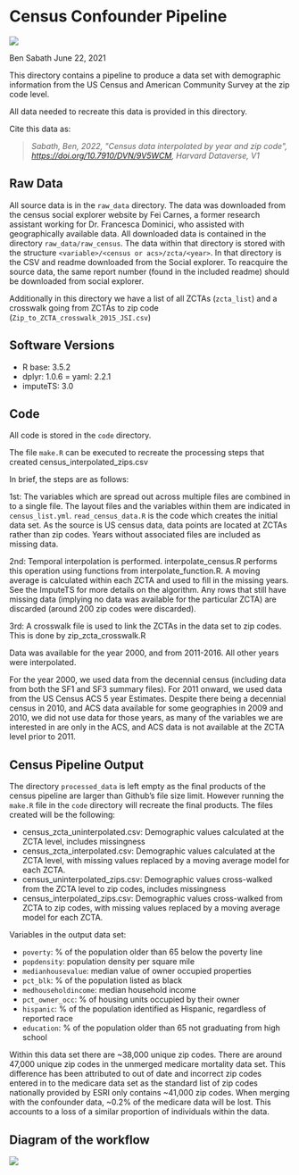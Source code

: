Census Confounder Pipeline
================
[![](<https://img.shields.io/badge/DOI-10.7910/DVN/9V5WCM-orange>)](https://www.doi.org/10.7910/DVN/9V5WCM)

Ben Sabath
June 22, 2021

This directory contains a pipeline to produce a data set with
demographic information from the US Census and American Community Survey
at the zip code level.

All data needed to recreate this data is provided in this directory.

Cite this data as: 
> _Sabath, Ben, 2022, "Census data interpolated by year and zip code", https://doi.org/10.7910/DVN/9V5WCM, Harvard Dataverse, V1_

## Raw Data

All source data is in the `raw_data` directory. The data was downloaded
from the census social explorer website by Fei Carnes, a former research
assistant working for Dr. Francesca Dominici, who assisted with
geographically available data. All downloaded data is contained in the
directory `raw_data/raw_census`. The data within that directory is
stored with the structure `<variable>/<census or acs>/zcta/<year>`. In
that directory is the CSV and readme downloaded from the Social
explorer. To reacquire the source data, the same report number (found in
the included readme) should be downloaded from social explorer.

Additionally in this directory we have a list of all ZCTAs (`zcta_list`)
and a crosswalk going from ZCTAs to zip code
(`Zip_to_ZCTA_crosswalk_2015_JSI.csv`)

## Software Versions

  - R base: 3.5.2
  - dplyr: 1.0.6 = yaml: 2.2.1
  - imputeTS: 3.0

## Code

All code is stored in the `code` directory.

The file `make.R` can be executed to recreate the processing steps that
created census\_interpolated\_zips.csv

In brief, the steps are as follows:

1st: The variables which are spread out across multiple files are
combined in to a single file. The layout files and the variables within
them are indicated in `census_list.yml`. `read_census_data.R` is the
code which creates the initial data set. As the source is US census
data, data points are located at ZCTAs rather than zip codes. Years
without associated files are included as missing data.

2nd: Temporal interpolation is performed. interpolate\_census.R performs
this operation using functions from interpolate\_function.R. A moving
average is calculated within each ZCTA and used to fill in the missing
years. See the ImputeTS for more details on the algorithm. Any rows that
still have missing data (implying no data was available for the
particular ZCTA) are discarded (around 200 zip codes were discarded).

3rd: A crosswalk file is used to link the ZCTAs in the data set to zip
codes. This is done by zip\_zcta\_crosswalk.R

Data was available for the year 2000, and from 2011-2016. All other
years were interpolated.

For the year 2000, we used data from the decennial census (including
data from both the SF1 and SF3 summary files). For 2011 onward, we used
data from the US Census ACS 5 year Estimates. Despite there being a
decennial census in 2010, and ACS data available for some geographies in
2009 and 2010, we did not use data for those years, as many of the
variables we are interested in are only in the ACS, and ACS data is not
available at the ZCTA level prior to 2011.

## Census Pipeline Output

The directory `processed_data` is left empty as the final products of
the census pipeline are larger than Github’s file size limit. However
running the `make.R` file in the `code` directory will recreate the
final products. The files created will be the following:

  - census\_zcta\_uninterpolated.csv: Demographic values calculated at
    the ZCTA level, includes missingness
  - census\_zcta\_interpolated.csv: Demographic values calculated at the
    ZCTA level, with missing values replaced by a moving average model
    for each ZCTA.
  - census\_uninterpolated\_zips.csv: Demographic values cross-walked
    from the ZCTA level to zip codes, includes missingness
  - census\_interpolated\_zips.csv: Demographic values cross-walked from
    ZCTA to zip codes, with missing values replaced by a moving average
    model for each ZCTA.

Variables in the output data set:

  - `poverty`: % of the population older than 65 below the poverty line
  - `popdensity`: population density per square mile
  - `medianhousevalue`: median value of owner occupied properties
  - `pct_blk`: % of the population listed as black
  - `medhouseholdincome`: median household income
  - `pct_owner_occ`: % of housing units occupied by their owner
  - `hispanic`: % of the population identified as Hispanic, regardless
    of reported race
  - `education`: % of the population older than 65 not graduating from
    high school

Within this data set there are ~38,000 unique zip codes. There are
around 47,000 unique zip codes in the unmerged medicare mortality data
set. This difference has been attributed to out of date and incorrect
zip codes entered in to the medicare data set as the standard list of
zip codes nationally provided by ESRI only contains ~41,000 zip codes.
When merging with the confounder data, ~0.2% of the medicare data will
be lost. This accounts to a loss of a similar proportion of individuals
within the data.

## Diagram of the workflow

![](census_workflow.png)
